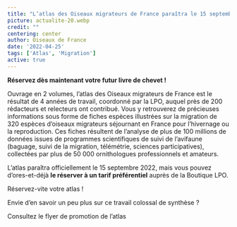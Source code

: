 ```yaml
---
title: "L’atlas des Oiseaux migrateurs de France paraîtra le 15 septembre 2022 !"
picture: actualite-20.webp
credit: ""
centering: center
author: Oiseaux de France
date: '2022-04-25'
tags: ['Atlas', 'Migration']
active: true
---
```


**Réservez dès maintenant votre futur livre de chevet&nbsp;!**

Ouvrage en 2 volumes, l’atlas des Oiseaux migrateurs de France est le résultat de 4 années de travail, coordonné par la LPO, auquel près de 200 rédacteurs et relecteurs ont contribué. Vous y retrouverez de précieuses informations sous forme de fiches espèces illustrées sur la migration de 320 espèces d’oiseaux migrateurs séjournant en France pour l’hivernage ou la reproduction. Ces fiches résultent de l’analyse de plus de 100 millions de données issues de programmes scientifiques de suivi de l’avifaune (baguage, suivi de la migration, télémétrie, sciences participatives), collectées par plus de 50 000 ornithologues professionnels et amateurs.

L’atlas paraîtra officiellement le 15 septembre 2022, mais vous pouvez d’ores-et-déjà **le réserver à un tarif préférentiel** auprès de la Boutique LPO.


<v-btn class="my-2 text-decoration-none" color="success" href="https://boutique.lpo.fr/catalogue/edition/ornithologie/observations-ornithologiques/atlas-des-oiseaux-migrateurs-de-france" target="_blank">Réservez-vite votre atlas !</v-btn>


Envie d’en savoir un peu plus sur ce travail colossal de synthèse ? 

<v-btn class="my-2 text-decoration-none" color="info" href="/news/AtlasOiseauxMigrateur_Flyer_A5_V10.pdf" target="_blank" >Consultez le flyer de promotion de l’atlas</v-btn>
